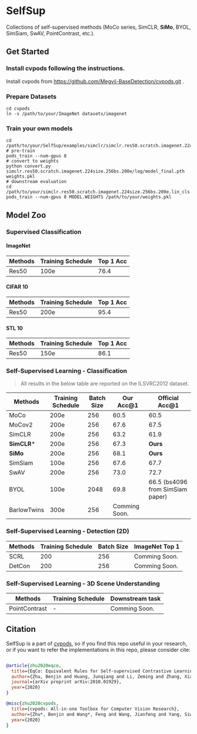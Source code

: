# SelfSup

Collections of self-supervised methods (MoCo series, SimCLR, **SiMo**, BYOL, SimSiam, SwAV, PointContrast, etc.). 


## Get Started

### Install cvpods following the instructions.

Install cvpods from https://github.com/Megvii-BaseDetection/cvpods.git .

### Prepare Datasets

```shell
cd cvpods
ln -s /path/to/your/ImageNet datasets/imagenet
```

### Train your own models

```
cd /path/to/your/SelfSup/examples/simclr/simclr.res50.scratch.imagenet.224size.256bs.200e
# pre-train
pods_train --num-gpus 8
# convert to weights
python convert.py simclr.res50.scratch.imagenet.224size.256bs.200e/log/model_final.pth weights.pkl
# downstream evaluation
cd /path/to/your/simclr.res50.scratch.imagenet.224size.256bs.200e.lin_cls
pods_train --num-gpus 8 MODEL.WEIGHTS /path/to/your/weights.pkl

```

## Model Zoo

### Supervised Classification 

#### ImageNet
| Methods | Training Schedule | Top 1  Acc |
| ------- | ------ | ------------------ |
| Res50   | 100e    | 76.4               |

#### CIFAR 10
| Methods | Training Schedule | Top 1  Acc |
| ------- | ------ | ------------------ |
| Res50   | 200e    | 95.4              |

#### STL 10
| Methods | Training Schedule | Top 1  Acc |
| ------- | ------ | ------------------ |
| Res50   | 150e    | 86.1              |


### Self-Supervised Learning - Classification

> All results in the below table are reported on the ILSVRC2012 dataset.

| Methods       | Training Schedule | Batch Size | Our Acc@1 | Official Acc@1 |
| -------       | ------            | ---------- | --------- | -------------- |
| MoCo          | 200e              |     256    | 60.5      | 60.5           |
| MoCov2        | 200e              |     256    | 67.6      | 67.5           |
| SimCLR        | 200e              |     256    | 63.2      | 61.9           |
| **SimCLR***       | 200e              |     256    | 67.3      | **Ours**           |
| **SiMo**          | 200e              |     256    | 68.1      | **Ours**           |
| SimSiam       | 100e              |     256    | 67.6      | 67.7           |
| SwAV          | 200e              |     256    | 73.0      | 72.7           |
| BYOL          | 100e              |     2048   | 69.8      | 66.5 (bs4096 from SimSiam paper) |
| BarlowTwins   | 300e              |     256    | Comming Soon.      |       |

### Self-Supervised Learning - Detection (2D)

| Methods | Training Schedule | Batch Size | ImageNet Top 1 |
| ------- | ------ | ---------- | ------------------ |
| SCRL    | 200    |     256    | Comming Soon.      | 
| DetCon    | 200    |     256    | Comming Soon.      |

### Self-Supervised Learning - 3D Scene Understanding

| Methods       | Training Schedule | Downstream task |
| ------------- | ----- | --------------- |
| PointContrast | -     | Comming Soon.   |


## Citation

SelfSup is a part of [cvpods](https://github.com/Megvii-BaseDetection/cvpods), so if you find this repo useful in your research, or if you want to refer the implementations in this repo, please consider cite:

```BibTeX

@article{zhu2020eqco,
  title={EqCo: Equivalent Rules for Self-supervised Contrastive Learning},
  author={Zhu, Benjin and Huang, Junqiang and Li, Zeming and Zhang, Xiangyu and Sun, Jian},
  journal={arXiv preprint arXiv:2010.01929},
  year={2020}
}

@misc{zhu2020cvpods,
  title={cvpods: All-in-one Toolbox for Computer Vision Research},
  author={Zhu*, Benjin and Wang*, Feng and Wang, Jianfeng and Yang, Siwei and Chen, Jianhu and Li, Zeming},
  year={2020}
}
```
